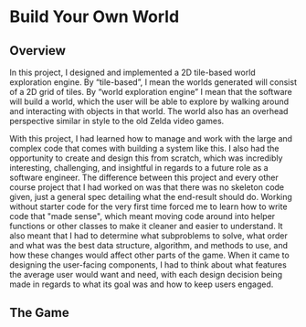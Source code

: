 # Build Your Own World

## Overview
In this project, I designed and implemented a 2D tile-based world exploration engine. By “tile-based”, I mean the worlds generated will consist of a 2D grid of tiles. By “world exploration engine” I mean that the software will build a world, which the user will be able to explore by walking around and interacting with objects in that world. The world also has an overhead perspective similar in style to the old Zelda video games.

With this project, I had learned how to manage and work with the large and complex code that comes with building a system like this. I also had the opportunity to create and design this from scratch, which was incredibly interesting, challenging, and insightful in regards to a future role as a software engineer. The difference between this project and every other course project that I had worked on was that there was no skeleton code given, just a general spec detailing what the end-result should do. Working without starter code for the very first time forced me to learn how to write code that "made sense", which meant moving code around into helper functions or other classes to make it cleaner and easier to understand. It also meant that I had to determine what subproblems to solve, what order and what was the best data structure, algorithm, and methods to use, and how these changes would affect other parts of the game. When it came to designing the user-facing components, I had to think about what features the average user would want and need, with each design decision being made in regards to what its goal was and how to keep users engaged.

## The Game


